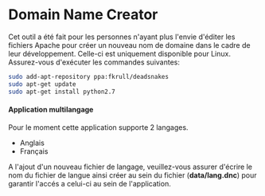 # Domain Name Creator

Cet outil a été fait pour les personnes n'ayant plus l'envie d'éditer les fichiers Apache pour créer un nouveau nom de domaine dans le cadre de leur développement. Celle-ci est uniquement disponible pour Linux. Assurez-vous d'exécuter les commandes suivantes:
```bash
sudo add-apt-repository ppa:fkrull/deadsnakes
sudo apt-get update
sudo apt-get install python2.7
```

#### Application multilangage

Pour le moment cette application supporte 2 langages.
- Anglais
- Français

A l'ajout d'un nouveau fichier de langage, veuillez-vous assurer d'écrire le nom du fichier de langue ainsi créer au sein du fichier (__data/lang.dnc__) pour garantir l'accés a celui-ci au sein de l'application.
